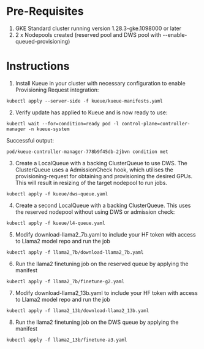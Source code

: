 # Pre-Requisites
1. GKE Standard cluster running version 1.28.3-gke.1098000 or later
1. 2 x Nodepools created (reserved pool and DWS pool with --enable-queued-provisioning)

# Instructions

1. Install Kueue in your cluster with necessary configuration to enable Provisioning Request integration:
```shell
kubectl apply --server-side -f kueue/kueue-manifests.yaml
```

2. Verify update has applied to Kueue and is now ready to use:
```shell
kubectl wait --for=condition=ready pod -l control-plane=controller-manager -n kueue-system
```

Successful output:
```shell
pod/kueue-controller-manager-778b9f45db-2jbvn condition met
```

3. Create a LocalQueue with a backing ClusterQueue to use DWS. The ClusterQueue uses a AdmissionCheck hook, which utilises the provisioning-request for obtaining and provisioning the desired GPUs. This will result in resizing of the target nodepool to run jobs.
```shell
kubectl apply -f kueue/dws-queue.yaml
```

4. Create a second LocalQueue with a backing ClusterQueue. This uses the reserved nodepool without using DWS or admission check:
```shell
kubectl apply -f kueue/l4-queue.yaml
```

5. Modify download-llama2_7b.yaml to include your HF token with access to Llama2 model repo and run the job
```shell
kubectl apply -f llama2_7b/download-llama2_7b.yaml
```

6. Run the llama2 finetuning job on the reserved queue by applying the manifest
```shell
kubectl apply -f llama2_7b/finetune-g2.yaml
```

7. Modify download-llama2_13b.yaml to include your HF token with access to Llama2 model repo and run the job
```shell
kubectl apply -f llama2_13b/download-llama2_13b.yaml
```

8. Run the llama2 finetuning job on the DWS queue by applying the manifest
```shell
kubectl apply -f llama2_13b/finetune-a3.yaml
```
